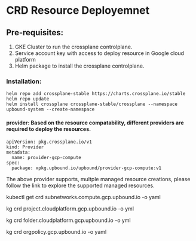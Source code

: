 # CRD Resource Deployemnet

## Pre-requisites:
1. GKE Cluster to run the crossplane controlplane.
2. Service account key with access to deploy resource in Google cloud platform
3. Helm package to install the crossplane controlplane.

### Installation:
```
helm repo add crossplane-stable https://charts.crossplane.io/stable
helm repo update
helm install crossplane crossplane-stable/crossplane --namespace upbound-system --create-namespace
```

#### provider: Based on the resource compatability, different providers are required to deploy the resources.
```
apiVersion: pkg.crossplane.io/v1
kind: Provider
metadata:
  name: provider-gcp-compute
spec:
  package: xpkg.upbound.io/upbound/provider-gcp-compute:v1
```
The above provider supports, multple managed resource creations, please follow the link to explore the supported managed resources.


kubectl get crd subnetworks.compute.gcp.upbound.io -o yaml

kg crd project.cloudplatform.gcp.upbound.io -o yml

kg crd folder.cloudplatform.gcp.upbound.io -o yml

kg crd orgpolicy.gcp.upbound.io -o yaml


